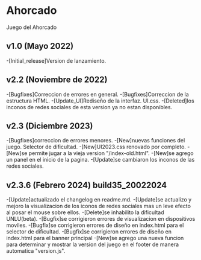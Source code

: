 # Ahorcado
Juego del Ahorcado

##  v1.0 (Mayo 2022)
-[Initial_release]Version de lanzamiento.

## v2.2 (Noviembre de 2022)
-[Bugfixes]Correccion de errores en general.
-[Bugfixes]Correccion de la estructura HTML.
-[Update_UI]Rediseño de la interfaz. UI.css.
-[Deleted]los inconos de redes sociales de esta version ya no estan disponibles.

## v2.3 (Diciembre 2023)
-[Bugfixes]correccion de errores menores.
-[New]nuevas funciones del juego. Selector de dificultad.
-[New]UI2023.css renovado por completo.
-[New]se permite jugar a la vieja version "/index-old.html".
-[New]se agrego un panel en el inicio de la pagina.
-[Update]se cambiaron los inconos de las redes sociales.

## v2.3.6 (Febrero 2024) build35_20022024
-[Update]actualizado el changelog en readme.md.
-[Update]se actualizo y mejoro la visualizacion de los iconos de redes sociales mas un leve efecto al posar el mouse sobre ellos.
-[Delete]se inhabilito la dificultad UNLU(beta).
-[Bugfix]se corrigieron errores de visualizacion en dispositivos moviles.
-[Bugfix]se corrigieron errores de diseño en index.html para el selector de dificultad.
-[Bugfix]se corrigieron errores de diseño en index.html para el banner principal
-[New]se agrego una nueva funcion para determinar y mostrar la version del juego en el footer de manera automatica "version.js".
